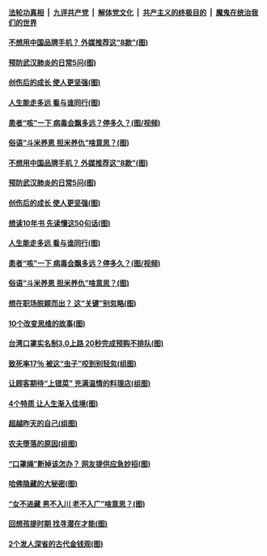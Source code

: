 

####  [法轮功真相](../../../../basic/blob/master/README.md?t=04250001) &nbsp;|&nbsp; [九评共产党](../../../../9ping.md/blob/master/README.md?t=04250001) &nbsp;|&nbsp; [解体党文化](../../../../jtdwh.md/blob/master/README.md?t=04250001)  &nbsp;|&nbsp; [共产主义的终极目的](../../../../gczydzjmd.md/blob/master/README.md?t=04250001) &nbsp;|&nbsp; [魔鬼在统治我们的世界](../../../../mgztzwmdsj.md/blob/master/README.md?t=04250001) 

#### [不想用中国品牌手机？ 外媒推荐这“8款”(图)](../pages/p8/930914.md?t=04250001) 

#### [预防武汉肺炎的日常5问(图)](../pages/p8/930906.md?t=04250001) 

#### [创伤后的成长 使人更坚强(图)](../pages/p8/930873.md?t=04250001) 

#### [人生能走多远 看与谁同行(图)](../pages/p8/930588.md?t=04250001) 

#### [患者“咳”一下 病毒会飘多远？停多久？(图/视频)](../pages/p8/930782.md?t=04250001) 

#### [俗语“斗米养恩 担米养仇”啥意思？(图)](../pages/p8/930770.md?t=04250001) 

#### [不想用中国品牌手机？ 外媒推荐这“8款”(图)](../pages/p8/930914.md?t=04250001) 

#### [预防武汉肺炎的日常5问(图)](../pages/p8/930906.md?t=04250001) 

#### [创伤后的成长 使人更坚强(图)](../pages/p8/930873.md?t=04250001) 

#### [想读10年书 先读懂这50句话(图)](../pages/p8/930778.md?t=04250001) 

#### [人生能走多远 看与谁同行(图)](../pages/p8/930588.md?t=04250001) 

#### [患者“咳”一下 病毒会飘多远？停多久？(图/视频)](../pages/p8/930782.md?t=04250001) 

#### [俗语“斗米养恩 担米养仇”啥意思？(图)](../pages/p8/930770.md?t=04250001) 

#### [想在职场脱颖而出？ 这“关键”别忽略(图)](../pages/p8/930723.md?t=04250001) 

#### [10个改变思维的故事(图)](../pages/p8/930082.md?t=04250001) 

#### [台湾口罩实名制3.0上路 20秒完成预购不排队(图)](../pages/p8/930687.md?t=04250001) 

#### [致死率17％ 被这“虫子”咬到别轻忽(组图)](../pages/p8/930680.md?t=04250001) 

#### [让顾客期待“上错菜” 充满温情的料理店(组图)](../pages/p8/930072.md?t=04250001) 

#### [4个特质 让人生渐入佳境(图)](../pages/p8/930660.md?t=04250001) 

#### [超越昨天的自己(组图)](../pages/p8/930648.md?t=04250001) 

#### [农夫堕落的原因(组图)](../pages/p8/930570.md?t=04250001) 

#### [“口罩绳”断掉该怎办？ 网友提供应急妙招(图)](../pages/p8/930580.md?t=04250001) 

#### [哈佛隐藏的大秘密(图)](../pages/p8/930069.md?t=04250001) 

#### [“女不进藏 男不入川 老不入广”啥意思？(图)](../pages/p8/930520.md?t=04250001) 

#### [回想孩提时期 找寻潜在才能(图)](../pages/p8/930465.md?t=04250001) 

#### [2个发人深省的古代金钱观(图)](../pages/p8/930265.md?t=04250001) 

